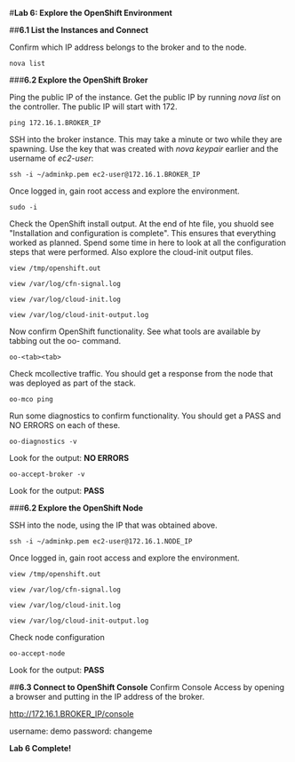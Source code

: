 #**Lab 6: Explore the OpenShift Environment**

##**6.1 List the Instances and Connect**

Confirm which IP address belongs to the broker and to the node.

    nova list

###**6.2 Explore the OpenShift Broker**

Ping the public IP of the instance.  Get the public IP by running *nova list* on the controller.  The public IP will start with 172.

    ping 172.16.1.BROKER_IP
    
SSH into the broker instance.  This may take a minute or two while they are spawning.  Use the key that was created with *nova keypair* earlier and the username of *ec2-user*:

    ssh -i ~/adminkp.pem ec2-user@172.16.1.BROKER_IP

Once logged in, gain root access and explore the environment.

    sudo -i

Check the OpenShift install output.  At the end of hte file, you shuold see "Installation and configuration is complete".  This ensures that everything worked as planned.  Spend some time in here to look at all the configuration steps that were performed.  Also explore the cloud-init output files.

    view /tmp/openshift.out
    
    view /var/log/cfn-signal.log
    
    view /var/log/cloud-init.log
    
    view /var/log/cloud-init-output.log

Now confirm OpenShift functionality. See what tools are available by tabbing out the oo-    command.

    oo-<tab><tab>

Check mcollective traffic.  You should get a response from the node that was deployed as part of the stack.

    oo-mco ping
    
Run some diagnostics to confirm functionality.  You should get a PASS and NO ERRORS on each of these.
    
    oo-diagnostics -v

Look for the output: **NO ERRORS**
    
    oo-accept-broker -v

Look for the output: **PASS**

###**6.2 Explore the OpenShift Node**

SSH into the node, using the IP that was obtained above.

    ssh -i ~/adminkp.pem ec2-user@172.16.1.NODE_IP

Once logged in, gain root access and explore the environment.
    
    view /tmp/openshift.out
    
    view /var/log/cfn-signal.log
    
    view /var/log/cloud-init.log
    
    view /var/log/cloud-init-output.log

Check node configuration

    oo-accept-node

Look for the output: **PASS**

##**6.3 Connect to OpenShift Console**
Confirm Console Access by opening a browser and putting in the IP address of the broker.

http://172.16.1.BROKER_IP/console

username: demo
password: changeme

**Lab 6 Complete!**

<!--BREAK-->


